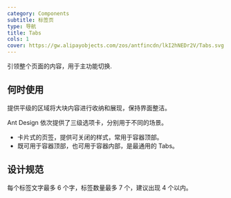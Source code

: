 ```yaml
---
category: Components
subtitle: 标签页
type: 导航
title: Tabs
cols: 1
cover: https://gw.alipayobjects.com/zos/antfincdn/lkI2hNEDr2V/Tabs.svg
---
```


引领整个页面的内容，用于主功能切换.


## 何时使用

提供平级的区域将大块内容进行收纳和展现，保持界面整洁。

Ant Design 依次提供了三级选项卡，分别用于不同的场景。

- 卡片式的页签，提供可关闭的样式，常用于容器顶部。
- 既可用于容器顶部，也可用于容器内部，是最通用的 Tabs。

## 设计规范

每个标签文字最多 6 个字，标签数量最多 7 个，建议出现 4 个以内。